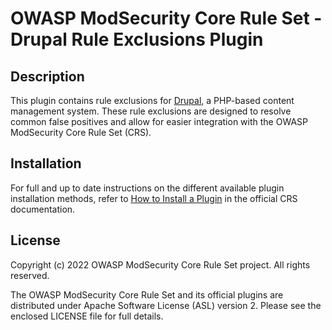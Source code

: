 # OWASP ModSecurity Core Rule Set - Drupal Rule Exclusions Plugin

## Description

This plugin contains rule exclusions for [Drupal](https://www.drupal.org/), a PHP-based content management system. These rule exclusions are designed to resolve common false positives and allow for easier integration with the OWASP ModSecurity Core Rule Set (CRS).

## Installation

For full and up to date instructions on the different available plugin installation methods, refer to [How to Install a Plugin](https://coreruleset.org/docs/configuring/plugins/#how-to-install-a-plugin) in the official CRS documentation.

## License

Copyright (c) 2022 OWASP ModSecurity Core Rule Set project. All rights reserved.

The OWASP ModSecurity Core Rule Set and its official plugins are distributed under Apache Software License (ASL) version 2. Please see the enclosed LICENSE file for full details.
